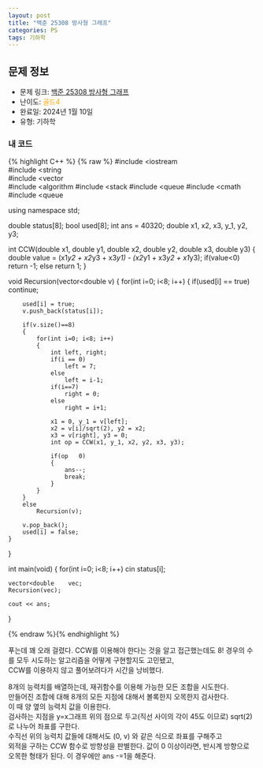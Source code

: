 ```yaml
---
layout: post
title: "백준 25308 방사형 그래프"
categories: PS
tags: 기하학
---
```


## 문제 정보
- 문제 링크: [백준 25308 방사형 그래프](https://www.acmicpc.net/problem/25308)
- 난이도: <span style="color:#FFA500">골드4</span>
- 완료일: 2024년 1월 10일
- 유형: 기하학

### 내 코드

{% highlight C++ %} {% raw %}
#include <iostream	
#include <string	
#include <vector	
#include <algorithm	
#include <stack	
#include <queue	
#include <cmath	
#include <queue	

using namespace std;

double status[8];
bool used[8];
int ans = 40320;
double x1, x2, x3, y_1, y2, y3;

int CCW(double x1, double y1, double x2, double y2, double x3, double y3)
{
	double value = (x1*y2 + x2*y3 + x3*y1) - (x2*y1 + x3*y2 + x1*y3);
	if(value<0) return -1;
	else return 1;
}

void Recursion(vector<double	 v)
{
	for(int i=0; i<8; i++)
	{
		if(used[i] == true)
			continue;
		
		used[i] = true;
		v.push_back(status[i]);
		
		if(v.size()==8)
		{
			for(int i=0; i<8; i++)
			{
				int left, right;
				if(i == 0)
					left = 7;
				else
					left = i-1;
				if(i==7)
					right = 0;
				else
					right = i+1;
				
				x1 = 0, y_1 = v[left];
				x2 = v[i]/sqrt(2), y2 = x2;
				x3 = v[right], y3 = 0;
				int op = CCW(x1, y_1, x2, y2, x3, y3);
				
				if(op	0)
				{
					ans--;
					break;
				}
			}
		}
		else
			Recursion(v);
		
		v.pop_back();
		used[i] = false;
	}
}

int main(void)
{
	for(int i=0; i<8; i++)
		cin 		 status[i];
	
	vector<double	 vec;
	Recursion(vec);
	
	cout << ans;
}

{% endraw %}{% endhighlight %}

푸는데 꽤 오래 걸렸다. CCW를 이용해야 한다는 것을 알고 접근했는데도 8! 경우의 수를 모두 시도하는 알고리즘을 어떻게 구현할지도 고민됐고,  
CCW를 이용하지 않고 풀어보려다가 시간을 낭비했다.  

8개의 능력치를 배열하는데, 재귀함수를 이용해 가능한 모든 조합을 시도한다.  
만들어진 조합에 대해 8개의 모든 지점에 대해서 볼록한지 오목한지 검사한다.  
이 때 양 옆의 능력치 값을 이용한다.  
검사하는 지점을 y=x그래프 위의 점으로 두고(직선 사이의 각이 45도 이므로) sqrt(2)로 나누어 좌표를 구한다.  
수직선 위의 능력치 값들에 대해서도 (0, v) 와 같은 식으로 좌표를 구해주고  
외적을 구하는 CCW 함수로 방향성을 판별한다. 값이 0 이상이라면, 반시계 방향으로 오목한 형태가 된다. 이 경우에만 ans -=1을 해준다.  
  

